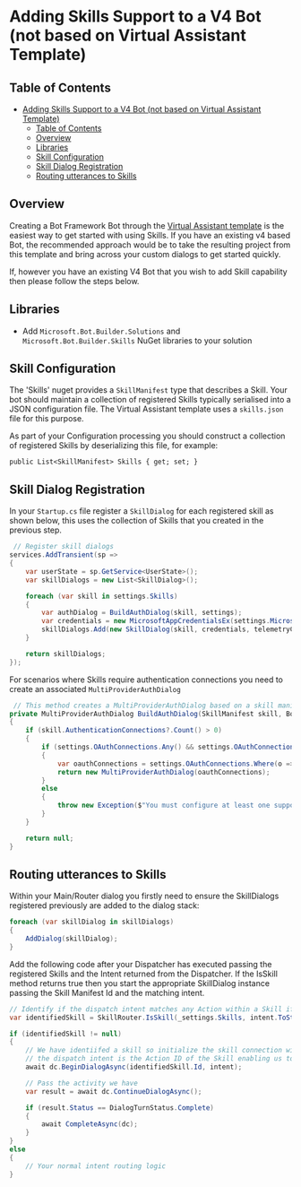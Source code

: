 # Adding Skills Support to a V4 Bot (not based on Virtual Assistant Template)

## Table of Contents
- [Adding Skills Support to a V4 Bot (not based on Virtual Assistant Template)](#adding-skills-support-to-a-v4-bot-not-based-on-virtual-assistant-template)
  - [Table of Contents](#table-of-contents)
  - [Overview](#overview)
  - [Libraries](#libraries)
  - [Skill Configuration](#skill-configuration)
  - [Skill Dialog Registration](#skill-dialog-registration)
  - [Routing utterances to Skills](#routing-utterances-to-skills)

## Overview

Creating a Bot Framework Bot through the [Virtual Assistant template](/docs/virtual-assistant/README.md) is the easiest way to get started with using Skills. If you have an existing v4 based Bot, the recommended approach would be to take the resulting project from this template and bring across your custom dialogs to get started quickly.

 If, however you have an existing V4 Bot that you wish to add Skill capability then please follow the steps below.

## Libraries

- Add `Microsoft.Bot.Builder.Solutions` and `Microsoft.Bot.Builder.Skills` NuGet libraries to your solution

## Skill Configuration

The 'Skills' nuget provides a `SkillManifest` type that describes a Skill. Your bot should maintain a collection of registered Skills typically serialised into a JSON configuration file. The Virtual Assistant template uses a `skills.json` file for this purpose.

As part of your Configuration processing you should construct a collection of registered Skills by deserializing this file, for example:
```
public List<SkillManifest> Skills { get; set; }
```

## Skill Dialog Registration

In your `Startup.cs` file register a `SkillDialog` for each registered skill as shown below, this uses the collection of Skills that you created in the previous step.
```csharp
 // Register skill dialogs
services.AddTransient(sp =>
{
    var userState = sp.GetService<UserState>();
    var skillDialogs = new List<SkillDialog>();

    foreach (var skill in settings.Skills)
    {
        var authDialog = BuildAuthDialog(skill, settings);
        var credentials = new MicrosoftAppCredentialsEx(settings.MicrosoftAppId, settings.MicrosoftAppPassword, skill.MSAappId);
        skillDialogs.Add(new SkillDialog(skill, credentials, telemetryClient, userState, authDialog));
    }

    return skillDialogs;
});
```

For scenarios where Skills require authentication connections you need to create an associated `MultiProviderAuthDialog`
```csharp
 // This method creates a MultiProviderAuthDialog based on a skill manifest.
private MultiProviderAuthDialog BuildAuthDialog(SkillManifest skill, BotSettings settings)
{
    if (skill.AuthenticationConnections?.Count() > 0)
    {
        if (settings.OAuthConnections.Any() && settings.OAuthConnections.Any(o => skill.AuthenticationConnections.Any(s => s.ServiceProviderId == o.Provider)))
        {
            var oauthConnections = settings.OAuthConnections.Where(o => skill.AuthenticationConnections.Any(s => s.ServiceProviderId == o.Provider)).ToList();
            return new MultiProviderAuthDialog(oauthConnections);
        }
        else
        {
            throw new Exception($"You must configure at least one supported OAuth connection to use this skill: {skill.Name}.");
        }
    }

    return null;
}
```

## Routing utterances to Skills

Within your Main/Router dialog you firstly need to ensure the SkillDialogs registered previously are added to the dialog stack:
```csharp
foreach (var skillDialog in skillDialogs)
{
    AddDialog(skillDialog);
}
```

Add the following code after your Dispatcher has executed passing the registered Skills and the Intent returned from the Dispatcher. If the IsSkill method returns true then you start the appropriate SkillDialog instance passing the Skill Manifest Id and the matching intent.
```csharp
// Identify if the dispatch intent matches any Action within a Skill if so, we pass to the appropriate SkillDialog to hand-off
var identifiedSkill = SkillRouter.IsSkill(_settings.Skills, intent.ToString());

if (identifiedSkill != null)
{
    // We have identiifed a skill so initialize the skill connection with the target skill 
    // the dispatch intent is the Action ID of the Skill enabling us to resolve the specific action and identify slots
    await dc.BeginDialogAsync(identifiedSkill.Id, intent);

    // Pass the activity we have
    var result = await dc.ContinueDialogAsync();

    if (result.Status == DialogTurnStatus.Complete)
    {
        await CompleteAsync(dc);
    }
}
else
{
    // Your normal intent routing logic
}
```
